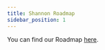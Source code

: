 ```yaml
---
title: Shannon Roadmap
sidebar_position: 1
---
```


You can find our Roadmap [here](https://github.com/orgs/pokt-network/projects/144?query=is%3Aopen+sort%3Aupdated-desc).

